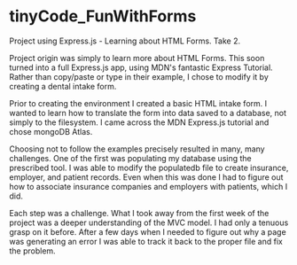 # tinyCode_FunWithForms
Project using Express.js - Learning about HTML Forms. Take 2.

Project origin was simply to learn more about HTML Forms.
This soon turned into a full Express.js app, using MDN's fantastic Express Tutorial.
Rather than copy/paste or type in their example, I chose to modify it by creating a dental intake form.

Prior to creating the environment I created a basic HTML intake form. 
I wanted to learn how to translate the form into data saved to a database, not simply to the filesystem.
I came across the MDN Express.js tutorial and chose mongoDB Atlas.

Choosing not to follow the examples precisely resulted in many, many challenges.
One of the first was populating my database using the prescribed tool. I was able to modify the populatedb file to create insurance, employer, and patient records. 
Even when this was done I had to figure out how to associate insurance companies and employers with patients, which I did.

Each step was a challenge. What I took away from the first week of the project was a deeper understanding of the MVC model. I had only a tenuous grasp on it before. 
After a few days when I needed to figure out why a page was generating an error I was able to track it back to the proper file and fix the problem. 

